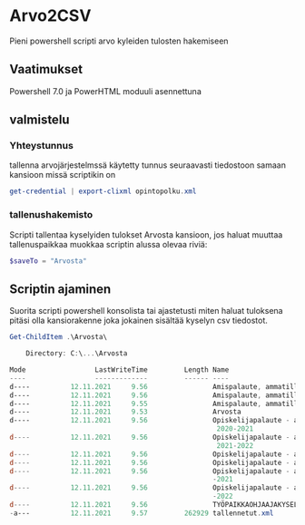 # Arvo2CSV
Pieni powershell scripti arvo kyleiden tulosten hakemiseen

## Vaatimukset
Powershell 7.0 ja PowerHTML moduuli asennettuna

## valmistelu
### Yhteystunnus
tallenna arvojärjestelmssä käytetty tunnus seuraavasti tiedostoon
samaan kansioon missä scriptikin on
```powershell
get-credential | export-clixml opintopolku.xml
```
### tallenushakemisto
Scripti tallentaa kyselyiden tulokset Arvosta kansioon, jos haluat
muuttaa tallenuspaikkaa muokkaa scriptin alussa olevaa riviä:
```powershell
$saveTo = "Arvosta"
```

## Scriptin ajaminen
Suorita scripti powershell konsolista tai ajastetusti miten haluat
tuloksena pitäsi olla kansiorakenne joka jokainen sisältää kyselyn 
csv tiedostot.

```powershell
Get-ChildItem .\Arvosta\

    Directory: C:\...\Arvosta

Mode                 LastWriteTime         Length Name
----                 -------------         ------ ----
d----          12.11.2021     9.56                Amispalaute, ammatillisen tutkinnon osan tai osia suorittaneet
d----          12.11.2021     9.56                Amispalaute, ammatillisen tutkinnon suorittaneet
d----          12.11.2021     9.55                Amispalaute, ammatillisen tutkintokoulutuksen aloittaneet
d----          12.11.2021     9.53                Arvosta
d----          12.11.2021     9.56                Opiskelijapalaute - ammatillisen tutkinnon osan tai osia suorittaneet
                                                   2020-2021
d----          12.11.2021     9.56                Opiskelijapalaute - ammatillisen tutkinnon osan tai osia suorittaneet
                                                   2021-2022
d----          12.11.2021     9.56                Opiskelijapalaute - ammatillisen tutkinnon suorittaneet 2020-2021
d----          12.11.2021     9.56                Opiskelijapalaute - ammatillisen tutkinnon suorittaneet 2021-2022
d----          12.11.2021     9.56                Opiskelijapalaute - ammatillisen tutkintokoulutuksen aloittaneet 2020
                                                  -2021
d----          12.11.2021     9.56                Opiskelijapalaute - ammatillisen tutkintokoulutuksen aloittaneet 2021
                                                  -2022
d----          12.11.2021     9.56                TYÖPAIKKAOHJAAJAKYSELY
-a---          12.11.2021     9.57         262929 tallennetut.xml
```